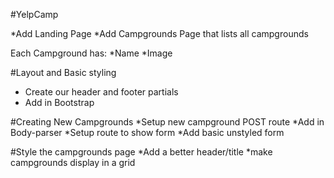 #YelpCamp

*Add Landing Page
*Add Campgrounds Page that lists all campgrounds

Each Campground has:
*Name
*Image

#Layout and Basic styling

- Create our header and footer partials
- Add in Bootstrap

#Creating New Campgrounds
*Setup new campground POST route
*Add in Body-parser
*Setup route to show form
*Add basic unstyled form

#Style the campgrounds page
*Add a better header/title
*make campgrounds display in a grid